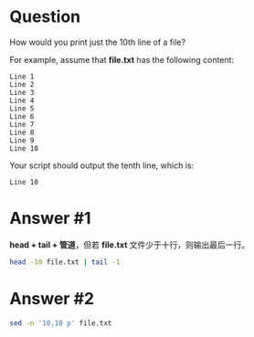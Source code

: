 # Question
How would you print just the 10th line of a file?

For example, assume that **file.txt** has the following content:
```
Line 1
Line 2
Line 3
Line 4
Line 5
Line 6
Line 7
Line 8
Line 9
Line 10
```
Your script should output the tenth line, which is:
```
Line 10
```

# Answer #1
**head + tail + 管道**，但若 **file.txt** 文件少于十行，则输出最后一行。
```bash
head -10 file.txt | tail -1
```

# Answer #2
```bash
sed -n '10,10 p' file.txt
```
